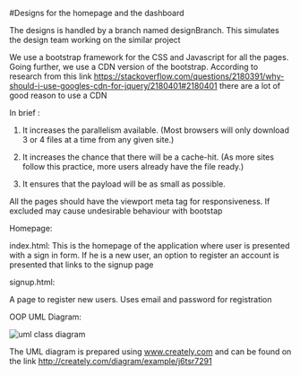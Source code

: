 #Designs for the homepage and the dashboard

The designs is handled by a branch named designBranch. This simulates the design team working on the similar project

We use a bootstrap framework for the CSS and Javascript for all the pages. Going further, we use a CDN version of the bootstrap. According to research from this link 
https://stackoverflow.com/questions/2180391/why-should-i-use-googles-cdn-for-jquery/2180401#2180401 there are a lot of good reason to use a CDN

In brief :

1. It increases the parallelism available.
(Most browsers will only download 3 or 4 files at a time from any given site.)

2. It increases the chance that there will be a cache-hit.
(As more sites follow this practice, more users already have the file ready.)

3. It ensures that the payload will be as small as possible.

All the pages should have the viewport meta tag for responsiveness. If excluded may cause undesirable behaviour with bootstap

Homepage: 

index.html: This is the homepage of the application where user is presented with a sign in form. If he is a new user, an option to register an account is presented that links to the signup page

signup.html: 

A page to register new users. Uses email and password for registration

OOP UML Diagram:

![uml class diagram](https://github.com/mirr254/Andela-Developer-Challenge-Shopping-List/blob/master/app/Designs/ShoppingListUML.png)

The UML diagram is prepared using www.creately.com and can be found on the link 
http://creately.com/diagram/example/j6tsr7291